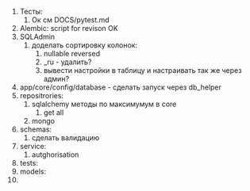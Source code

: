 1. Тесты:
   1. Ок см DOCS/pytest.md
2. Alembic: script for revison OK 
3. SQLAdmin
   1. доделать сортировку колонок:
      1. nullable reversed
      2. _ru - удалить?
      3. вывести настройки в таблицу и настраивать так же через админ?
4. app/core/config/database - сделать запуск через db_helper
5. repositrories:  
   1. sqlalchemy методы по максимумум в core
      1. get all
   2. mongo
6. schemas: 
   1. сделать валидацию
7. service:
   1.  autghorisation
8. tests:
9. models:
10. 